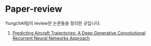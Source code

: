 # Paper-review
YungchAI팀이 review한 논문들을 정리한 곳입니다.<br>

1. [Predicting Aircraft Trajectories: A Deep Generative Convolutional Recurrent Neural Networks Approach](https://arxiv.org/abs/1812.11670)
